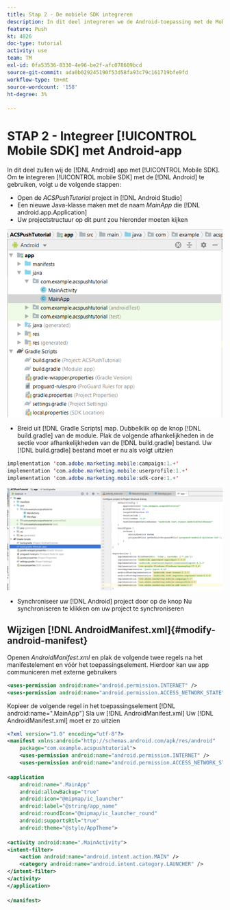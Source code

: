 ```yaml
---
title: Stap 2 - De mobiele SDK integreren
description: In dit deel integreren we de Android-toepassing met de Mobile SDK. Mobiele SDK integreren met de Android-app
feature: Push
kt: 4826
doc-type: tutorial
activity: use
team: TM
exl-id: 0fa53536-8330-4e96-be2f-afc078609bcd
source-git-commit: ada0b029245190f53d58fa93c79c161719bfe9fd
workflow-type: tm+mt
source-wordcount: '158'
ht-degree: 3%

---
```


# STAP 2 - Integreer [!UICONTROL Mobile SDK] met Android-app

In dit deel zullen wij de [!DNL Android] app met [!UICONTROL Mobile SDK]. Om te integreren [!UICONTROL mobile SDK] met de [!DNL Android] te gebruiken, volgt u de volgende stappen:

* Open de *ACSPushTutorial* project in [!DNL Android Studio]
* Een nieuwe Java-klasse maken met de naam *MainApp* die [!DNL android.app.Application]
* Uw projectstructuur op dit punt zou hieronder moeten kijken

![main-app](assets/android-main-app.PNG)

* Breid uit [!DNL Gradle Scripts] map. Dubbelklik op de knop [!DNL build.gradle] van de module. Plak de volgende afhankelijkheden in de sectie voor afhankelijkheden van de [!DNL build.gradle] bestand. Uw [!DNL build.gradle] bestand moet er nu als volgt uitzien

<!--
Removed `{.line-numbers}` below
-->

```java
implementation 'com.adobe.marketing.mobile:campaign:1.+'
implementation 'com.adobe.marketing.mobile:userprofile:1.+'
implementation 'com.adobe.marketing.mobile:sdk-core:1.+'
```

![modulewrijving](assets/module-build-gradle.PNG)

* Synchroniseer uw [!DNL Android] project door op de knop Nu synchroniseren te klikken om uw project te synchroniseren

## Wijzigen [!DNL AndroidManifest.xml]{#modify-android-manifest}

Openen *AndroidManifest.xml* en plak de volgende twee regels na het manifestelement en vóór het toepassingselement. Hierdoor kan uw app communiceren met externe gebruikers

<!--
Removed `{.line-numbers}` below
-->

```xml
<uses-permission android:name="android.permission.INTERNET" />
<uses-permission android:name="android.permission.ACCESS_NETWORK_STATE" />
```

Kopieer de volgende regel in het toepassingselement
[!DNL android:name=".MainApp"]
Sla uw [!DNL AndroidManifest.xml]
Uw [!DNL AndroidManifest.xml] moet er zo uitzien

<!--
Removed `{.line-numbers}` below
-->

```xml
<?xml version="1.0" encoding="utf-8"?>
<manifest xmlns:android="http://schemas.android.com/apk/res/android"
    package="com.example.acspushtutorial">
    <uses-permission android:name="android.permission.INTERNET" />
    <uses-permission android:name="android.permission.ACCESS_NETWORK_STATE" />

<application
    android:name=".MainApp"
    android:allowBackup="true"
    android:icon="@mipmap/ic_launcher"
    android:label="@string/app_name"
    android:roundIcon="@mipmap/ic_launcher_round"
    android:supportsRtl="true"
    android:theme="@style/AppTheme">

<activity android:name=".MainActivity">
<intent-filter>
    <action android:name="android.intent.action.MAIN" />
    <category android:name="android.intent.category.LAUNCHER" />
</intent-filter>
</activity>
</application>

</manifest>
```
